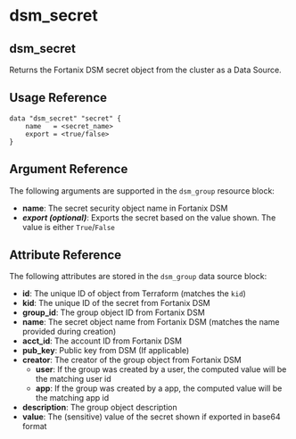 # dsm\_secret

## dsm\_secret

Returns the Fortanix DSM secret object from the cluster as a Data Source.

## Usage Reference

```
data "dsm_secret" "secret" {
    name   = <secret_name>
    export = <true/false>
}
```

## Argument Reference

The following arguments are supported in the `dsm_group` resource block:

* **name**: The secret security object name in Fortanix DSM
* _**export (optional)**_: Exports the secret based on the value shown. The value is either `True`/`False`

## Attribute Reference

The following attributes are stored in the `dsm_group` data source block:

* **id**: The unique ID of object from Terraform (matches the `kid`) 
* **kid**: The unique ID of the secret from Fortanix DSM
* **group\_id**: The group object ID from Fortanix DSM
* **name**: The secret object name from Fortanix DSM (matches the name provided during creation)
* **acct\_id**: The account ID from Fortanix DSM
* **pub\_key**: Public key from DSM (If applicable)
* **creator**: The creator of the group object from Fortanix DSM
  * **user**: If the group was created by a user, the computed value will be the matching user id
  * **app**: If the group was created by a app, the computed value will be the matching app id
* **description**: The group object description
* **value**: The (sensitive) value of the secret shown if exported in base64 format
